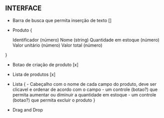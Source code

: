 ## INTERFACE

- Barra de busca que permita inserção de texto []
- Produto {

  Identificador (número)
  Nome (string)
  Quantidade em estoque (número)
  Valor unitário (número)
  Valor total (número)

}

- Botao de criação de produto [x]
- Lista de produtos [x]
- Lista { - Cabeçalho com o nome de cada campo do produto, deve ser clicavel e ordenar de acordo com o campo - um controle (botao?) que permita aumentar ou diminuir a quantidade em estoque - um controle (botao?) que permita excluir o produto
  }

- Drag and Drop
